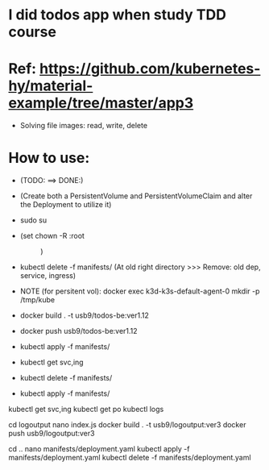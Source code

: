 # I did todos app when study TDD course

# Ref: https://github.com/kubernetes-hy/material-example/tree/master/app3
  - Solving file images: read, write, delete

# How to use:
  - (TODO: ==> DONE:)
  - (Create both a PersistentVolume and PersistentVolumeClaim and alter the Deployment to utilize it)

  - sudo su
  - (set chown -R <hieu>:root <dir>)
  - kubectl delete -f manifests/ (At old right directory >>> Remove: old dep, service, ingress)

  - NOTE (for persitent vol): docker exec k3d-k3s-default-agent-0 mkdir -p /tmp/kube
  - docker build . -t usb9/todos-be:ver1.12
  - docker push usb9/todos-be:ver1.12
  
  - kubectl apply -f manifests/
  - kubectl get svc,ing
  - kubectl delete -f manifests/
  - kubectl apply -f manifests/

  <!-- ----------------- FIX BUG EXAMPLE ------------------ -->
  kubectl get svc,ing
  kubectl get po
  kubectl logs <po>

  cd logoutput
  nano index.js
  docker build . -t usb9/logoutput:ver3
  docker push usb9/logoutput:ver3

  cd ..
  nano manifests/deployment.yaml
  kubectl apply -f manifests/deployment.yaml
  kubectl delete -f manifests/deployment.yaml